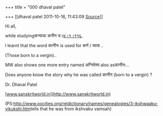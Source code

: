 +++
title = "000 dhaval patel"

+++
[[dhaval patel	2011-10-16, 11:43:09 [Source](https://groups.google.com/g/bvparishat/c/aZNerdIQsZ0)]]



Hi all,

while studyingकन्यायाः कनीन च॥[४।१।११६](http://sanskritdocuments.org/learning_tools/sarvanisutrani/GoToSutram/4.1.116),

I learnt that the word कानीनः is used for कर्ण / व्यास ..

(Those born to a vergin)..

  

MW also shows one more entry named अग्निवेश्य also asकानीनः...

Does anyone know the story why he was called कानीन (born to a vergin) ?

  

Dr. Dhaval Patel

[www.sanskritworld.in](http://www.sanskritworld.in)

  

(PS:<http://www.oocities.org/reldictionary/names/genealogies/3-ikshwaaku-vikukshi.htm>tells that he was from ikshvaku vamsah)

